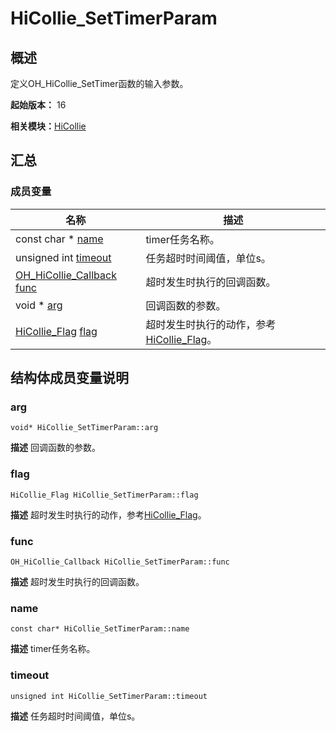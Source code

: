 # HiCollie_SetTimerParam


## 概述

定义OH_HiCollie_SetTimer函数的输入参数。

**起始版本：** 16

**相关模块：**[HiCollie](_hi_collie.md)


## 汇总


### 成员变量

| 名称 | 描述 | 
| -------- | -------- |
| const char \* [name](#name) | timer任务名称。  | 
| unsigned int [timeout](#timeout) | 任务超时时间阈值，单位s。  | 
| [OH_HiCollie_Callback](_hi_collie.md#oh_hicollie_callback) [func](#func) | 超时发生时执行的回调函数。  | 
| void \* [arg](#arg) | 回调函数的参数。  | 
| [HiCollie_Flag](_hi_collie.md#hicollie_flag) [flag](#flag) | 超时发生时执行的动作，参考[HiCollie_Flag](_hi_collie.md#hicollie_flag)。  | 


## 结构体成员变量说明


### arg

```
void* HiCollie_SetTimerParam::arg
```
**描述**
回调函数的参数。


### flag

```
HiCollie_Flag HiCollie_SetTimerParam::flag
```
**描述**
超时发生时执行的动作，参考[HiCollie_Flag](_hi_collie.md#hicollie_flag)。


### func

```
OH_HiCollie_Callback HiCollie_SetTimerParam::func
```
**描述**
超时发生时执行的回调函数。


### name

```
const char* HiCollie_SetTimerParam::name
```
**描述**
timer任务名称。


### timeout

```
unsigned int HiCollie_SetTimerParam::timeout
```
**描述**
任务超时时间阈值，单位s。
